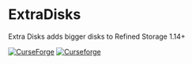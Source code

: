 # ExtraDisks
Extra Disks adds bigger disks to Refined Storage 1.14+

[![CurseForge](http://cf.way2muchnoise.eu/full_351491_downloads.svg)](https://www.curseforge.com/minecraft/mc-mods/extra-disks)
[![Curseforge](http://cf.way2muchnoise.eu/versions/For%20MC_351491_all.svg)](https://www.curseforge.com/minecraft/mc-mods/extra-disks)
